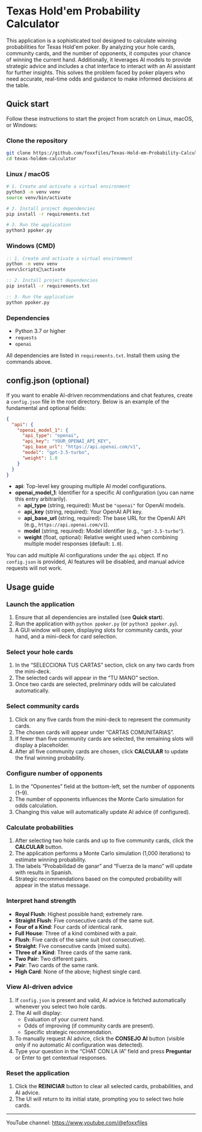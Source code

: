 
# Texas Hold'em Probability Calculator

This application is a sophisticated tool designed to calculate winning probabilities for Texas Hold'em poker. By analyzing your hole cards, community cards, and the number of opponents, it computes your chance of winning the current hand. Additionally, it leverages AI models to provide strategic advice and includes a chat interface to interact with an AI assistant for further insights. This solves the problem faced by poker players who need accurate, real-time odds and guidance to make informed decisions at the table.

## Quick start

Follow these instructions to start the project from scratch on Linux, macOS, or Windows:

### Clone the repository

```bash
git clone https://github.com/foxxfiles/Texas-Hold-em-Probability-Calculator.git
cd texas-holdem-calculator
```

### Linux / macOS

```bash
# 1. Create and activate a virtual environment
python3 -m venv venv
source venv/bin/activate

# 2. Install project dependencies
pip install -r requirements.txt

# 3. Run the application
python3 ppoker.py
```

### Windows (CMD)

```cmd
:: 1. Create and activate a virtual environment
python -m venv venv
venv\Scripts\activate

:: 2. Install project dependencies
pip install -r requirements.txt

:: 3. Run the application
python ppoker.py
```

### Dependencies

- Python 3.7 or higher
- `requests`
- `openai`

All dependencies are listed in `requirements.txt`. Install them using the commands above.

## config.json (optional)

If you want to enable AI-driven recommendations and chat features, create a `config.json` file in the root directory. Below is an example of the fundamental and optional fields:

```json
{
  "api": {
    "openai_model_1": {
      "api_type": "openai",
      "api_key": "YOUR_OPENAI_API_KEY",
      "api_base_url": "https://api.openai.com/v1",
      "model": "gpt-3.5-turbo",
      "weight": 1.0
    }
  }
}
```

- **api**: Top-level key grouping multiple AI model configurations.
- **openai_model_1**: Identifier for a specific AI configuration (you can name this entry arbitrarily).
  - **api_type** (string, required): Must be `"openai"` for OpenAI models.
  - **api_key** (string, required): Your OpenAI API key.
  - **api_base_url** (string, required): The base URL for the OpenAI API (e.g., `https://api.openai.com/v1`).
  - **model** (string, required): Model identifier (e.g., `"gpt-3.5-turbo"`).
  - **weight** (float, optional): Relative weight used when combining multiple model responses (default: `1.0`).

You can add multiple AI configurations under the `api` object. If no `config.json` is provided, AI features will be disabled, and manual advice requests will not work.

## Usage guide

### Launch the application

1. Ensure that all dependencies are installed (see **Quick start**).
2. Run the application with `python ppoker.py` (or `python3 ppoker.py`).
3. A GUI window will open, displaying slots for community cards, your hand, and a mini-deck for card selection.

### Select your hole cards

1. In the “SELECCIONA TUS CARTAS” section, click on any two cards from the mini-deck.
2. The selected cards will appear in the “TU MANO” section.
3. Once two cards are selected, preliminary odds will be calculated automatically.

### Select community cards

1. Click on any five cards from the mini-deck to represent the community cards.
2. The chosen cards will appear under “CARTAS COMUNITARIAS”.
3. If fewer than five community cards are selected, the remaining slots will display a placeholder.
4. After all five community cards are chosen, click **CALCULAR** to update the final winning probability.

### Configure number of opponents

1. In the “Oponentes” field at the bottom-left, set the number of opponents (1–9).
2. The number of opponents influences the Monte Carlo simulation for odds calculation.
3. Changing this value will automatically update AI advice (if configured).

### Calculate probabilities

1. After selecting two hole cards and up to five community cards, click the **CALCULAR** button.
2. The application performs a Monte Carlo simulation (1,000 iterations) to estimate winning probability.
3. The labels “Probabilidad de ganar” and “Fuerza de la mano” will update with results in Spanish.
4. Strategic recommendations based on the computed probability will appear in the status message.

### Interpret hand strength

- **Royal Flush**: Highest possible hand; extremely rare.
- **Straight Flush**: Five consecutive cards of the same suit.
- **Four of a Kind**: Four cards of identical rank.
- **Full House**: Three of a kind combined with a pair.
- **Flush**: Five cards of the same suit (not consecutive).
- **Straight**: Five consecutive cards (mixed suits).
- **Three of a Kind**: Three cards of the same rank.
- **Two Pair**: Two different pairs.
- **Pair**: Two cards of the same rank.
- **High Card**: None of the above; highest single card.

### View AI-driven advice

1. If `config.json` is present and valid, AI advice is fetched automatically whenever you select two hole cards.
2. The AI will display:
   - Evaluation of your current hand.
   - Odds of improving (if community cards are present).
   - Specific strategic recommendation.
3. To manually request AI advice, click the **CONSEJO AI** button (visible only if no automatic AI configuration was detected).
4. Type your question in the “CHAT CON LA IA” field and press **Preguntar** or Enter to get contextual responses.

### Reset the application

1. Click the **REINICIAR** button to clear all selected cards, probabilities, and AI advice.
2. The UI will return to its initial state, prompting you to select two hole cards.

---

YouTube channel: https://www.youtube.com/@efoxxfiles
